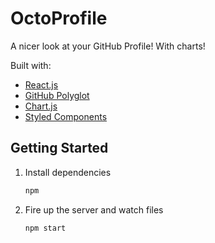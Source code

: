 # OctoProfile

A nicer look at your GitHub Profile! With charts!

Built with:

- [React.js](https://reactjs.org/)
- [GitHub Polyglot](https://github.com/IonicaBizau/node-gh-polyglot)
- [Chart.js](https://www.chartjs.org/)
- [Styled Components](https://www.styled-components.com/)

## Getting Started

1. Install dependencies

   ```bash
   npm
   ```

2. Fire up the server and watch files

   ```bash
   npm start
   ```
